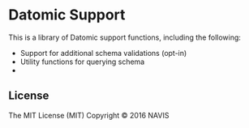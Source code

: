 # Datomic Support

This is a library of Datomic support functions, including the following:

- Support for additional schema validations (opt-in)
- Utility functions for querying schema
- 

## License

The MIT License (MIT) Copyright © 2016 NAVIS
